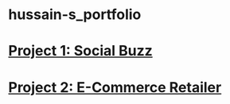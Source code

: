 # hussain-s_portfolio

# [Project 1: Social Buzz](https://github.com/Jahirhussain1801/Project-1.git)

# [Project 2: E-Commerce Retailer](https://github.com/Jahirhussain1801/project-2.git) 

